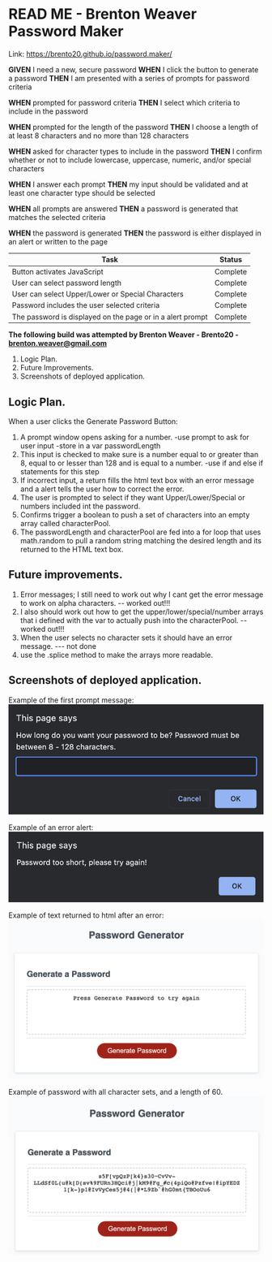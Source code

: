 # READ ME - Brenton Weaver Password Maker

Link: https://brento20.github.io/password.maker/

**GIVEN** I need a new, secure password
**WHEN** I click the button to generate a password
**THEN** I am presented with a series of prompts for password criteria

**WHEN** prompted for password criteria
**THEN** I select which criteria to include in the password

**WHEN** prompted for the length of the password
**THEN** I choose a length of at least 8 characters and no more than 128 characters

**WHEN** asked for character types to include in the password
**THEN** I confirm whether or not to include lowercase, uppercase, numeric, and/or special characters

**WHEN** I answer each prompt
**THEN** my input should be validated and at least one character type should be selected

**WHEN** all prompts are answered
**THEN** a password is generated that matches the selected criteria

**WHEN** the password is generated
**THEN** the password is either displayed in an alert or written to the page

| Task | Status |
|--|--|
| Button activates JavaScript | Complete |
| User can select password length | Complete |
| User can select Upper/Lower or Special Characters   | Complete |
| Password includes the user selected criteria | Complete |
| The password is displayed on the page or in a alert prompt | Complete |



**The following build was attempted by Brenton Weaver - Brento20 - brenton.weaver@gmail.com**


 
 1. Logic Plan.
 2. Future Improvements.
 3. Screenshots of deployed application.

## Logic Plan.

When a user clicks the Generate Password Button:

1. A prompt window opens asking for a number.
    -use prompt to ask for user input
    -store in a var passwordLength
2. This input is checked to make sure is a number equal to or greater than 8, equal to or lesser than 128 and is equal to a number.
    -use if and else if statements for this step
3. If incorrect input, a return fills the html text box with an error message and a alert tells the user how to correct the error.
4. The user is prompted to select if they want Upper/Lower/Special or numbers included int the password.
5. Confirms trigger a boolean to push a set of characters into an empty array called characterPool.
6. The passwordLength and characterPool are fed into a for loop that uses math.random to pull a random string matching the desired length and its returned to the HTML text box.


## Future improvements.

1. Error messages; I still need to work out why I cant get the error message to work on alpha characters. -- worked out!!!
2. I also should work out how to get the upper/lower/special/number arrays that i defined with the var to actually push into the characterPool. -- worked out!!!
3. When the user selects no character sets it should have an error message. --- not done
4. use the .splice method to make the arrays more readable.

## Screenshots of deployed application.

Example of the first prompt message:
![Prompt message](./assets/images/prompt.png)

Example of an error alert:
![Alert message](./assets/images/alert.png)

Example of text returned to html after an error:
![Textbox message](./assets/images/error_message_in_textbox.png)

Example of password with all character sets, and a length of 60.
![Generated password](./assets/images/displayed_password.png)